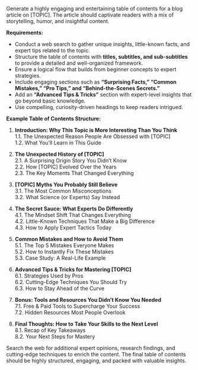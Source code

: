 Generate a highly engaging and entertaining table of contents for a blog article on [TOPIC]. The article should captivate readers with a mix of storytelling, humor, and insightful content. 

**Requirements:**
- Conduct a web search to gather unique insights, little-known facts, and expert tips related to the topic.
- Structure the table of contents with **titles, subtitles, and sub-subtitles** to provide a detailed and well-organized framework.
- Ensure a logical flow that builds from beginner concepts to expert strategies.
- Include engaging sections such as **“Surprising Facts,” “Common Mistakes,” “Pro Tips,” and “Behind-the-Scenes Secrets.”**
- Add an **“Advanced Tips & Tricks”** section with expert-level insights that go beyond basic knowledge.
- Use compelling, curiosity-driven headings to keep readers intrigued.

**Example Table of Contents Structure:**

1. **Introduction: Why This Topic is More Interesting Than You Think**  
   1.1. The Unexpected Reason People Are Obsessed with [TOPIC]  
   1.2. What You’ll Learn in This Guide  

2. **The Unexpected History of [TOPIC]**  
   2.1. A Surprising Origin Story You Didn’t Know  
   2.2. How [TOPIC] Evolved Over the Years  
   2.3. The Key Moments That Changed Everything  

3. **[TOPIC] Myths You Probably Still Believe**  
   3.1. The Most Common Misconceptions  
   3.2. What Science (or Experts) Say Instead  

4. **The Secret Sauce: What Experts Do Differently**  
   4.1. The Mindset Shift That Changes Everything  
   4.2. Little-Known Techniques That Make a Big Difference  
   4.3. How to Apply Expert Tactics Today  

5. **Common Mistakes and How to Avoid Them**  
   5.1. The Top 5 Mistakes Everyone Makes  
   5.2. How to Instantly Fix These Mistakes  
   5.3. Case Study: A Real-Life Example  

6. **Advanced Tips & Tricks for Mastering [TOPIC]**  
   6.1. Strategies Used by Pros  
   6.2. Cutting-Edge Techniques You Should Try  
   6.3. How to Stay Ahead of the Curve  

7. **Bonus: Tools and Resources You Didn’t Know You Needed**  
   7.1. Free & Paid Tools to Supercharge Your Success  
   7.2. Hidden Resources Most People Overlook  

8. **Final Thoughts: How to Take Your Skills to the Next Level**  
   8.1. Recap of Key Takeaways  
   8.2. Your Next Steps for Mastery  

Search the web for additional expert opinions, research findings, and cutting-edge techniques to enrich the content. The final table of contents should be highly structured, engaging, and packed with valuable insights.
